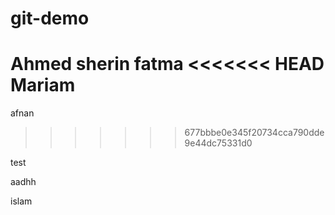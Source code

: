 # git-demo

Ahmed
sherin 
fatma
<<<<<<< HEAD
Mariam
=======
afnan
>>>>>>> 677bbbe0e345f20734cca790dde9e44dc75331d0


test

aadhh


islam
